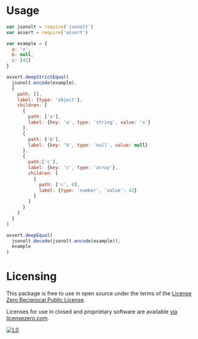 # Usage

```javascript
var jsonolt = require('jsonolt')
var assert = require('assert')

var example = {
  a: 'x',
  b: null,
  c: [42]
}

assert.deepStrictEqual(
  jsonolt.encode(example),
  {
    path: [],
    label: {type: 'object'},
    children: [
      {
        path: ['a'],
        label: {key: 'a', type: 'string', value: 'x'}
      },
      {
        path: ['b'],
        label: {key: 'b', type: 'null', value: null}
      },
      {
        path:['c'],
        label: {key: 'c', type: 'array'},
        children: [
          {
            path: ['c', 0],
            label: {type: 'number', 'value': 42}
          }
        ]
      }
    ]
  }
)

assert.deepEqual(
  jsonolt.decode(jsonolt.encode(example)),
  example
)
```

# Licensing

This package is free to use in open source under the terms of the [License Zero Reciprocal Public License](./LICENSE).

Licenses for use in closed and proprietary software are available [via licensezero.com][project].

[![L0](https://licensezero.com/projects/070801d5-59f1-46ed-bb38-f5aaaa459fb8/badge.svg)][project]

[project]: https://licensezero.com/projects/070801d5-59f1-46ed-bb38-f5aaaa459fb8
